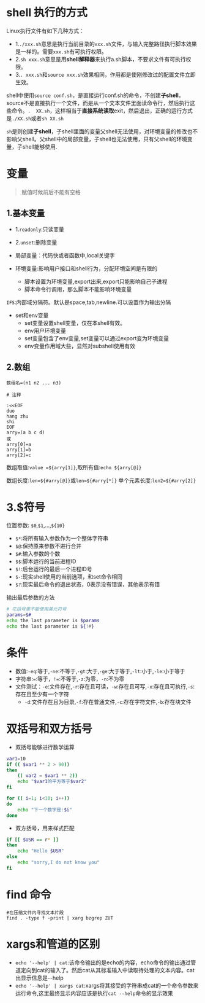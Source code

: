 # shell 执行的方式

Linux执行文件有如下几种方式：   

* 1.`./xxx.sh`意思是执行当前目录的`xxx.sh`文件，与输入完整路径执行脚本效果是一样的。需要`xxx.sh`有可执行权限。
* 2.`sh xxx.sh`意思是用**shell解释器**来执行a.sh脚本，不要求文件有可执行权限。
* 3.`. xxx.sh`和`source xxx.sh`效果相同，作用都是使刚修改过的配置文件立即生效。

shell中使用`source conf.sh`，是直接运行conf.sh的命令，不创建**子shell**，source不是直接执行一个文件，而是从一个文本文件里面读命令行，然后执行这些命令。`.  XX.sh`，这样相当于**直接系统读取**exit，然后退出，正确的运行方式是`./XX.sh`或者`sh XX.sh`

`sh`是则创建**子shell**，子shell里面的变量父shell无法使用，对环境变量的修改也不影响父shell。父shell中的局部变量，子shell也无法使用，只有父shell的环境变量，子shell能够使用.

# 变量

> 赋值时候前后不能有空格

## 1.基本变量
* 1.`readonly`:只读变量
* 2.`unset`:删除变量

* 局部变量：代码快或者函数中,local关键字
* 环境变量:影响用户接口和shell行为，分配环境空间是有限的
    * 脚本设置为环境变量,export出来,export只能影响自己子进程
    * 脚本命令行调用，那么脚本不能影响环境变量

`IFS`:内部域分隔符。默认是space,tab,newline.可以设置作为输出分隔

* set和env变量
    * set变量设置shell变量，仅在本shell有效。
    * env用户环境变量
    * set变量包含了env变量,set变量可以通过export变为环境变量
    * env变量作用域大些，显然对subshell使用有效

## 2.数组

`数组名=(n1 n2 ... n3)`

```
# 注释

:<<EOF
duo
hang zhu
shi
EOF
arry=(a b c d)
或
arry[0]=a
arry[1]=b
arry[2]=c
```
数组取值:`value =${arry[1]}`,取所有值:`echo ${arry[@]}`

数组长度:`len=${#arry[@]}`或`len=${#arry[*]}`
单个元素长度:`len2=${#arry[2]}`

# 3.$符号
位置参数: `$0`,`$1`,...,`${10}`

* `$*`:将所有输入参数作为一个整体字符串
* `$@`:保持原来参数不进行合并
* `$#`:输入参数的个数
* `$$`:脚本运行的当前进程ID
* `$!`:后台运行的最后一个进程ID号
* `$-`:现实shell使用的当前选项，和set命令相同
* `$?`:现实最后命令的退出状态，0表示没有错误，其他表示有错

输出最后参数的方法

```bash
# 花括号里不能使用美元符号
params=$#
echo the last parameter is $params
echo the last parameter is ${!#}
```

# 条件

* 数值:`-eq`:等于,`-ne`:不等于,`-gt`:大于,`-ge`:大于等于,`-lt`:小于,`-le`:小于等于
* 字符串:`=`:等于，`!=`:不等于,`-z`:为零，`-n`:不为零
* 文件测试：`-e`:文件存在,`-r`:存在且可读，`-w`:存在且可写,`-x`:存在且可执行,`-s`:存在且至少有一个字符
    * `-d`:文件存在且为目录,`-f`:存在普通文件,`-c`:存在字符文件,`-b`:存在块文件

# 双括号和双方括号

* 双括号能够进行数学运算

```bash
var1=10
if (( $var1 ** 2 > 90))
then
    (( var2 = $var1 ** 2))
    echo "$var1的平方等于$var2"
fi

for (( i=1; i<10; i++))
do
    echo "下一个数字是:$i"
done
```

* 双方括号，用来样式匹配

```bash
if [[ $USR == r* ]]
then 
    echo "Hello $USR"
else
    echo "sorry,I do not know you" 
fi
```

# find 命令

```
#在压缩文件内寻找文本片段
find . -type f -print | xarg bzgrep ZUT
```

# xargs和管道的区别
* `echo '--help' | cat`:该命令输出的是echo的内容，echo命令的输出通过管道定向到cat的输入了。然后cat从其标准输入中读取待处理的文本内容。cat出显示信息是--help
* `echo '--help' | xargs cat`:xargs将其接受的字符串成cat的一个命令参数来运行命令,这里最终显示内容应该是执行`cat --help`命令的显示效果
















